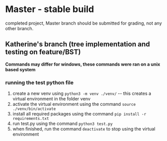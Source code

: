 # Master - stable build

completed project, Master branch should be submitted for grading, not any other branch.

## Katherine's branch (tree implementation and testing on feature/BST)

**Commands may differ for windows, these commands were ran on a unix based system**

### running the test python file

1. create a new venv using `python3 -m venv ./venv/` -- this creates a virtual environment in the folder venv
2. activate the virtual environment using the command `source ./venv/bin/activate`
3. install all required packages using the command `pip install -r requirements.txt`
4. run test.py using the command `python3 test.py`
5. when finished, run the command `deactivate` to stop using the virtual environment
